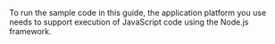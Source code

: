 To run the sample code in this guide, the application platform you use needs to support execution of JavaScript code using the Node.js framework.

